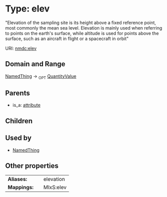 
# Type: elev


"Elevation of the sampling site is its height above a fixed reference point, most commonly the mean sea level. Elevation is mainly used when referring to points on the earth's surface, while altitude is used for points above the surface, such as an aircraft in flight or a spacecraft in orbit"

URI: [nmdc:elev](https://microbiomedata/meta/elev)


## Domain and Range

[NamedThing](NamedThing.md) ->  <sub>OPT</sub> [QuantityValue](QuantityValue.md)

## Parents

 *  is_a: [attribute](attribute.md)

## Children


## Used by

 * [NamedThing](NamedThing.md)

## Other properties

|  |  |  |
| --- | --- | --- |
| **Aliases:** | | elevation |
| **Mappings:** | | MIxS:elev |

